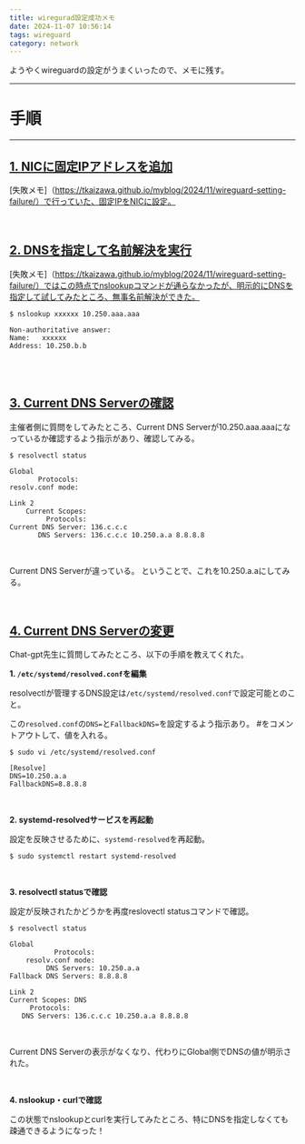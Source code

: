 ```yaml
---
title: wiregurad設定成功メモ
date: 2024-11-07 10:56:14
tags: wireguard
category: network
---
```


ようやくwireguardの設定がうまくいったので、メモに残す。
<br>

---
# 手順
---

<!-- toc -->

## <u>1. NICに固定IPアドレスを追加</u>

[失敗メモ]（https://tkaizawa.github.io/myblog/2024/11/wireguard-setting-failure/）で行っていた、固定IPをNICに設定。

<br>

## <u>2. DNSを指定して名前解決を実行</u>

[失敗メモ]（https://tkaizawa.github.io/myblog/2024/11/wireguard-setting-failure/）ではこの時点でnslookupコマンドが通らなかったが、明示的にDNSを指定して試してみたところ、無事名前解決ができた。

~~~
$ nslookup xxxxxx 10.250.aaa.aaa

Non-authoritative answer:
Name:	xxxxxx
Address: 10.250.b.b
~~~
<br>
<br>

## <u>3. Current DNS Serverの確認</u>

主催者側に質問をしてみたところ、Current DNS Serverが10.250.aaa.aaaになっているか確認するよう指示があり、確認してみる。

~~~
$ resolvectl status

Global
       Protocols: 
resolv.conf mode: 

Link 2 
    Current Scopes: 
         Protocols: 
Current DNS Server: 136.c.c.c
       DNS Servers: 136.c.c.c 10.250.a.a 8.8.8.8
~~~
<br>

Current DNS Serverが違っている。
ということで、これを10.250.a.aにしてみる。

<br>

## <u>4. Current DNS Serverの変更</u>

Chat-gpt先生に質問してみたところ、以下の手順を教えてくれた。


**1. `/etc/systemd/resolved.conf`を編集**

resolvectlが管理するDNS設定は`/etc/systemd/resolved.conf`で設定可能とのこと。

この`resolved.conf`の`DNS=`と`FallbackDNS=`を設定するよう指示あり。
#をコメントアウトして、値を入れる。

~~~
$ sudo vi /etc/systemd/resolved.conf

[Resolve]
DNS=10.250.a.a
FallbackDNS=8.8.8.8
~~~
<br>

**2.  systemd-resolvedサービスを再起動**

設定を反映させるために、`systemd-resolved`を再起動。

~~~
$ sudo systemctl restart systemd-resolved
~~~
<br>

**3. resolvectl statusで確認**

設定が反映されたかどうかを再度reslovectl statusコマンドで確認。

~~~
$ resolvectl status

Global
           Protocols: 
    resolv.conf mode: 
         DNS Servers: 10.250.a.a
Fallback DNS Servers: 8.8.8.8

Link 2 
Current Scopes: DNS
     Protocols: 
   DNS Servers: 136.c.c.c 10.250.a.a 8.8.8.8

~~~
<br>

Current DNS Serverの表示がなくなり、代わりにGlobal側でDNSの値が明示された。

<br>

**4. nslookup・curlで確認**

この状態でnslookupとcurlを実行してみたところ、特にDNSを指定しなくても疎通できるようになった！

<br>
